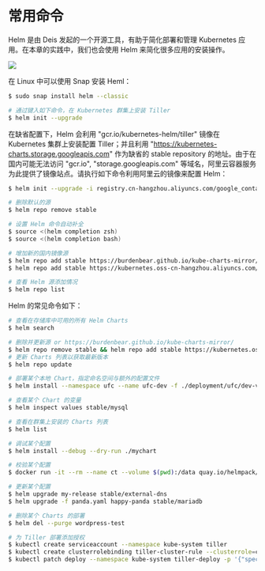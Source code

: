 # 常用命令

Helm 是由 Deis 发起的一个开源工具，有助于简化部署和管理 Kubernetes 应用。在本章的实践中，我们也会使用 Helm 来简化很多应用的安装操作。

![](https://i.postimg.cc/HkrFs1Cb/image.png)

在 Linux 中可以使用 Snap 安装 Heml：

```sh
$ sudo snap install helm --classic

# 通过键入如下命令，在 Kubernetes 群集上安装 Tiller
$ helm init --upgrade
```

在缺省配置下，Helm 会利用 "gcr.io/kubernetes-helm/tiller" 镜像在 Kubernetes 集群上安装配置 Tiller；并且利用 "https://kubernetes-charts.storage.googleapis.com" 作为缺省的 stable repository 的地址。由于在国内可能无法访问 "gcr.io", "storage.googleapis.com" 等域名，阿里云容器服务为此提供了镜像站点。请执行如下命令利用阿里云的镜像来配置 Helm：

```sh
$ helm init --upgrade -i registry.cn-hangzhou.aliyuncs.com/google_containers/tiller:v2.5.1 --stable-repo-url https://kubernetes.oss-cn-hangzhou.aliyuncs.com/charts

# 删除默认的源
$ helm repo remove stable

# 设置 Helm 命令自动补全
$ source <(helm completion zsh)
$ source <(helm completion bash)

# 增加新的国内镜像源
$ helm repo add stable https://burdenbear.github.io/kube-charts-mirror/
$ helm repo add stable https://kubernetes.oss-cn-hangzhou.aliyuncs.com/charts

# 查看 Helm 源添加情况
$ helm repo list
```

Helm 的常见命令如下：

```sh
# 查看在存储库中可用的所有 Helm Charts
$ helm search

# 删除并更新源 or https://burdenbear.github.io/kube-charts-mirror/
$ helm repo remove stable && helm repo add stable https://kubernetes.oss-cn-hangzhou.aliyuncs.com/charts
# 更新 Charts 列表以获取最新版本
$ helm repo update

# 部署某个本地 Chart，指定命名空间与额外的配置文件
$ helm install --namespace ufc --name ufc-dev -f ./deployment/ufc/dev-values.yaml ./charts/ufc/

# 查看某个 Chart 的变量
$ helm inspect values stable/mysql

# 查看在群集上安装的 Charts 列表
$ helm list

# 调试某个配置
$ helm install --debug --dry-run ./mychart

# 校验某个配置
$ docker run -it --rm --name ct --volume $(pwd):/data quay.io/helmpack/chart-testing:v2.3.0 sh -c "ct lint --all --debug --chart-dirs /data/"

# 更新某个配置
$ helm upgrade my-release stable/external-dns
$ helm upgrade -f panda.yaml happy-panda stable/mariadb

# 删除某个 Charts 的部署
$ helm del --purge wordpress-test

# 为 Tiller 部署添加授权
$ kubectl create serviceaccount --namespace kube-system tiller
$ kubectl create clusterrolebinding tiller-cluster-rule --clusterrole=cluster-admin --serviceaccount=kube-system:tiller
$ kubectl patch deploy --namespace kube-system tiller-deploy -p '{"spec":{"template":{"spec":{"serviceAccount":"tiller"}}}}'
```
